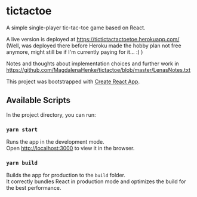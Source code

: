 # tictactoe

A simple single-player tic-tac-toe game based on React.

A live version is deployed at https://tictictactactoetoe.herokuapp.com/
(Well, was deployed there before Heroku made the hobby plan not free anymore, might still be if I'm currently paying for it... :) )

Notes and thoughts about implementation choices and further work in https://github.com/MagdalenaHenke/tictactoe/blob/master/LenasNotes.txt

This project was bootstrapped with [Create React App](https://github.com/facebook/create-react-app).

## Available Scripts

In the project directory, you can run:

### `yarn start`

Runs the app in the development mode.<br />
Open [http://localhost:3000](http://localhost:3000) to view it in the browser.

### `yarn build`

Builds the app for production to the `build` folder.<br />
It correctly bundles React in production mode and optimizes the build for the best performance.
